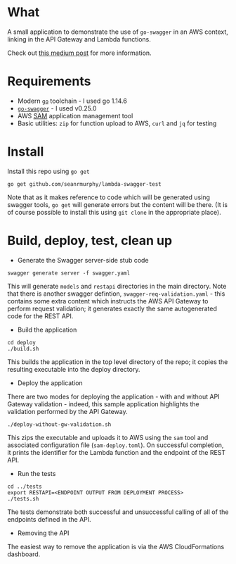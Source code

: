 # What

A small application to demonstrate the use of `go-swagger` in an AWS context,
linking in the API Gateway and Lambda functions.

Check out [this medium post](https://medium.com/@sean_24982/rest-apis-using-go-swagger-lambda-functions-and-the-api-gateway-b9c0b8c5712b) for more information.

# Requirements

- Modern [`go`](https://golang.org/) toolchain - I used go 1.14.6
- [`go-swagger`](https://github.com/go-swagger/go-swagger) - I used v0.25.0
- AWS [SAM](https://aws.amazon.com/serverless/sam/) application management tool
- Basic utilities: `zip` for function upload to AWS, `curl` and `jq` for testing

# Install

Install this repo using `go get`

```
go get github.com/seanrmurphy/lambda-swagger-test
```

Note that as it makes reference to code which will be generated using swagger
tools, `go get` will generate errors but the content will be there. (It is of
course possible to install this using `git clone` in the appropriate place).

# Build, deploy, test, clean up

- Generate the Swagger server-side stub code

```
swagger generate server -f swagger.yaml
```

This will generate `models` and `restapi` directories in the main directory. Note
that there is another swagger defintion, `swagger-req-validation.yaml` - this
contains some extra content which instructs the AWS API Gateway to perform
request validation; it generates exactly the same autogenerated code for the
REST API.

- Build the application

```
cd deploy
./build.sh
```

This builds the application in the top level directory of the repo; it copies
the resulting executable into the deploy directory.

- Deploy the application

There are two modes for deploying the application - with and without API Gateway
validation - indeed, this sample application highlights the validation performed
by the API Gateway.

```
./deploy-without-gw-validation.sh
```

This zips the executable and uploads it to AWS using the `sam` tool and
associated configuration file (`sam-deploy.toml`). On successful completion, it
prints the identifier for the Lambda function and the endpoint of the REST API.

- Run the tests

```
cd ../tests
export RESTAPI=<ENDPOINT OUTPUT FROM DEPLOYMENT PROCESS>
./tests.sh
```

The tests demonstrate both successful and unsuccessful calling of all of the
endpoints defined in the API.

- Removing the API

The easiest way to remove the application is via the AWS CloudFormations
dashboard.


